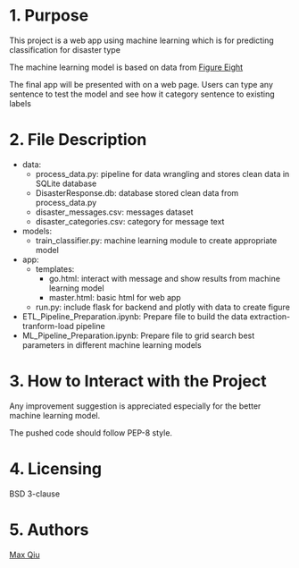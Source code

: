 # 1. Purpose
This project is a web app using machine learning which is for predicting classification for disaster type

The machine learning model is based on data from [Figure Eight](www.figure-eight.com)

The final app will be presented with on a web page. Users can type any sentence to test the model and see how it category sentence to existing labels

# 2. File Description

- data:
    - process_data.py: pipeline for data wrangling and stores clean data in SQLite database
    - DisasterResponse.db: database stored clean data from process_data.py
    - disaster_messages.csv: messages dataset
    - disaster_categories.csv: category for message text
- models:
    - train_classifier.py: machine learning module to create appropriate model
- app:
    - templates:
        - go.html: interact with message and show results from machine learning model
        - master.html: basic html for web app
    - run.py: include flask for backend and plotly with data to create figure
- ETL_Pipeline_Preparation.ipynb: Prepare file to build the data extraction-tranform-load pipeline
- ML_Pipeline_Preparation.ipynb: Prepare file to grid search best parameters in different machine learning models

# 3. How to Interact with the Project

Any improvement suggestion is appreciated especially for the better machine learning model.

The pushed code should follow PEP-8 style.

# 4. Licensing

BSD 3-clause

# 5. Authors
[Max Qiu](https://github.com/ft9738962)
